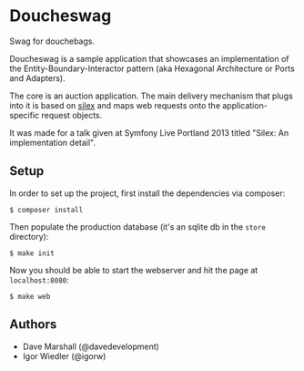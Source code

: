 # Doucheswag

Swag for douchebags.

Doucheswag is a sample application that showcases an implementation of the
Entity-Boundary-Interactor pattern (aka Hexagonal Architecture or Ports and
Adapters).

The core is an auction application. The main delivery mechanism that plugs
into it is based on [silex](http://silex.sensiolabs.org) and maps web requests
onto the application-specific request objects.

It was made for a talk given at Symfony Live Portland 2013 titled "Silex: An
implementation detail".

## Setup

In order to set up the project, first install the dependencies via composer:

    $ composer install

Then populate the production database (it's an sqlite db in the `store`
directory):

    $ make init

Now you should be able to start the webserver and hit the page at
`localhost:8080`:

    $ make web

## Authors

* Dave Marshall (@davedevelopment)
* Igor Wiedler (@igorw)
